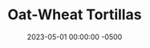 ---
layout: post
title:  "Oat-Wheat Tortillas"
date:   2023-05-01 00:00:00 -0500
categories:
- Recipes
- Bread
permalink: /recipes/tortilla
image: /assets/Food/Bread/Tortillas/tortilla-cover.jpg
ing: tortillas-ing
facts: tortillas-facts
Prep: 30
Rest: 15
Cook: 10
Source1: https://www.youtube.com/watch?v=Z8N9mxqsjvw
Source2: 
tags: 
- tortilla
- wrap
- pizza
- sandwich
- oat
- oatmeal
- whole wheat
Description: These tortillas are made of a healthy blend of oat flour and whole wheat flour, providing a great source of fiber. The applesauce serves to replace butter or oil, and you can't taste it at all, so feel free to top it with some healthy fats like avocado or peanut butter.  Or use them as a base for <a href="fajitas">Chicken Fajitas with Peppers</a>, <a href="taco">Sauteed Taco Meat and Fajita Veggies</a>, or <a href="low-fodmap-tacos">Low FODMAP Chicken Tacos</a>
Instructions: 
- In a bowl, mix together ground oats, whole wheat flour, cornstarch, baking powder and salt. Mix well.<br><br>

- Microwave water in a small mason jar for a minute. Add the hot water and applesauce, and using a spoon, mix until dough starts to form.<br><br>

- Transfer the dough to a floured surface and lightly knead for a minute or 2. Wrap it up in plastic wrap and let rest for 15 minutes.<br><br>

- Cut the dough into 6 equal portions (~72 g each), roll them into balls, cover and let rest for 10 more minutes, covered.<br><br>

- Roll each ball with a rolling pin into a round shape tortilla. Roll as thin as possible
- <br><br><center><img src="/assets/Food/Bread/Tortillas/tortilla-5.jpg" alt="" class="instruction-image"></center><br>

- Cook on dry stainless steel 10" skillet over high heat (~7.5) for about 30-45 seconds per side, or until bubbles start to form and lightly browned on the bottom.<br><br>

- Cover your tortillas with clean kitchen towel to keep warm and soft.<br><br>

- When cooled, transfer to a bag and store in fridge or freezer
---